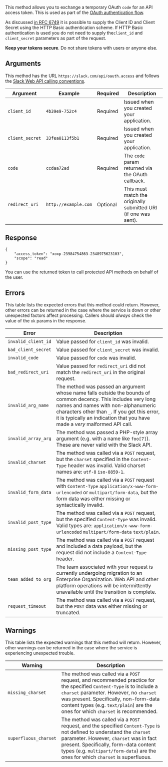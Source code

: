 This method allows you to exchange a temporary OAuth `code` for an API access token. This is used as part of the [OAuth authentication flow](/docs/oauth).

As discussed [in RFC 6749](https://tools.ietf.org/html/rfc6749#section-2.3.1) it is possible to supply the Client ID and Client Secret using the HTTP Basic authentication scheme. If HTTP Basic authentication is used you do not need to supply the`client_id` and `client_secret` parameters as part of the request.

**Keep your tokens secure**. Do not share tokens with users or anyone else.

## Arguments

This method has the URL `https://slack.com/api/oauth.access` and follows the [Slack Web API calling conventions](/web#basics).

| Argument | Example | Required | Description |
| --- | --- | --- | --- |
| `client_id` | `4b39e9-752c4` | Required | Issued when you created your application. |
| `client_secret` | `33fea0113f5b1` | Required | Issued when you created your application. |
| `code` | `ccdaa72ad` | Required | The `code` param returned via the OAuth callback. |
| `redirect_uri` | `http://example.com` | Optional | This must match the originally submitted URI (if one was sent). |

## Response

```
{
    "access_token": "xoxp-23984754863-2348975623103",
    "scope": "read"
}
```

You can use the returned token to call protected API methods on behalf of the user.

## Errors

This table lists the expected errors that this method could return. However, other errors can be returned in the case where the service is down or other unexpected factors affect processing. Callers should _always_ check the value of the `ok` params in the response.

| Error | Description |
| --- | --- |
| `invalid_client_id` | Value passed for `client_id` was invalid. |
| `bad_client_secret` | Value passed for `client_secret` was invalid. |
| `invalid_code` | Value passed for `code` was invalid. |
| `bad_redirect_uri` | Value passed for `redirect_uri` did not match the `redirect_uri` in the original request. |
| `invalid_arg_name` | The method was passed an argument whose name falls outside the bounds of common decency. This includes very long names and names with non-alphanumeric characters other than `_`. If you get this error, it is typically an indication that you have made a _very_ malformed API call. |
| `invalid_array_arg` | The method was passed a PHP-style array argument (e.g. with a name like `foo[7]`). These are never valid with the Slack API. |
| `invalid_charset` | The method was called via a `POST` request, but the `charset` specified in the `Content-Type` header was invalid. Valid charset names are: `utf-8` `iso-8859-1`. |
| `invalid_form_data` | The method was called via a `POST` request with `Content-Type` `application/x-www-form-urlencoded` or `multipart/form-data`, but the form data was either missing or syntactically invalid. |
| `invalid_post_type` | The method was called via a `POST` request, but the specified `Content-Type` was invalid. Valid types are: `application/x-www-form-urlencoded` `multipart/form-data` `text/plain`. |
| `missing_post_type` | The method was called via a `POST` request and included a data payload, but the request did not include a `Content-Type` header. |
| `team_added_to_org` | The team associated with your request is currently undergoing migration to an Enterprise Organization. Web API and other platform operations will be intermittently unavailable until the transition is complete. |
| `request_timeout` | The method was called via a `POST` request, but the `POST` data was either missing or truncated. |

## Warnings

This table lists the expected warnings that this method will return. However, other warnings can be returned in the case where the service is experiencing unexpected trouble.

| Warning | Description |
| --- | --- |
| `missing_charset` | The method was called via a `POST` request, and recommended practice for the specified `Content-Type` is to include a `charset` parameter. However, no `charset` was present. Specifically, non-form-data content types (e.g. `text/plain`) are the ones for which `charset` is recommended. |
| `superfluous_charset` | The method was called via a `POST` request, and the specified `Content-Type` is not defined to understand the `charset` parameter. However, `charset` was in fact present. Specifically, form-data content types (e.g. `multipart/form-data`) are the ones for which `charset` is superfluous. |

